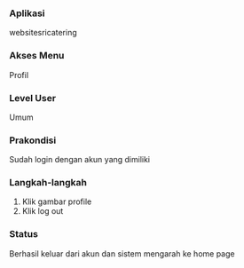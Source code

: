 ### Aplikasi

websitesricatering

### Akses Menu

Profil

### Level User

Umum

### Prakondisi

Sudah login dengan akun yang dimiliki

### Langkah-langkah

1. Klik gambar profile
2. Klik log out

### Status

Berhasil keluar dari akun dan sistem mengarah ke home page